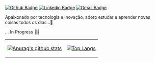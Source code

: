 [![Github Badge](https://img.shields.io/badge/-Github-000?style=flat-square&logo=Github&logoColor=white&link=https://github.com/rafaelgalle)](https://github.com/rafaelgalle)
[![Linkedin Badge](https://img.shields.io/badge/-LinkedIn-blue?style=flat-square&logo=Linkedin&logoColor=white&link=https://www.linkedin.com/in/rafael-galle/)](https://www.linkedin.com/in/rafael-galle/)
[![Gmail Badge](https://img.shields.io/badge/-Gmail-c14438?style=flat-square&logo=Gmail&logoColor=white&link=mailto:rafaelgalle1@gmail.com)](mailto:rafaelgalle1@gmail.com)

Apaixonado por tecnologia e inovação, adoro estudar e aprender novas coisas todos os dias...💙

... In Progress 👨‍💻

<table cellspacing="0" cellpadding="0" style="border: none">
  <tr>
    <td>
      
[![Anurag's github stats](https://github-readme-stats.vercel.app/api?username=rafaelgalle&count_private=true&show_icons=true&hide=stars&theme=vue-dark)](https://github.com/anuraghazra/github-readme-stats)      
    </td>
    <td>
      
[![Top Langs](https://github-readme-stats.vercel.app/api/top-langs/?username=rafaelgalle&layout=compact&theme=vue-dark)](https://github.com/anuraghazra/github-readme-stats)        
    </td>
    </tr> 



<!--
**rafaelgalle/rafaelgalle** is a ✨ _special_ ✨ repository because its `README.md` (this file) appears on your GitHub profile.

Here are some ideas to get you started:

- 🔭 I’m currently working on ...
- 🌱 I’m currently learning ...
- 👯 I’m looking to collaborate on ...
- 🤔 I’m looking for help with ...
- 💬 Ask me about ...
- 📫 How to reach me: ...
- 😄 Pronouns: ...
- ⚡ Fun fact: ...
-->
